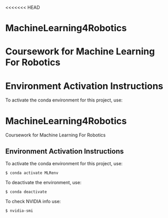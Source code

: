 <<<<<<< HEAD
# MachineLearning4Robotics
Coursework  for Machine Learning For Robotics
=======
# Environment Activation Instructions

To activate the conda environment for this project, use:

# MachineLearning4Robotics

Coursework for Machine Learning For Robotics

## Environment Activation Instructions

To activate the conda environment for this project, use:

```
$ conda activate MLRenv
```

To deactivate the environment, use:

```
$ conda deactivate
```

To check NVIDIA info use:

```
$ nvidia-smi
```
